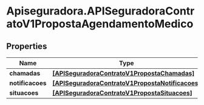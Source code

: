 # Apiseguradora.APISeguradoraContratoV1PropostaAgendamentoMedico

## Properties
Name | Type | Description | Notes
------------ | ------------- | ------------- | -------------
**chamadas** | [**[APISeguradoraContratoV1PropostaChamadas]**](APISeguradoraContratoV1PropostaChamadas.md) |  | [optional] 
**notificacoes** | [**[APISeguradoraContratoV1PropostaNotificacoes]**](APISeguradoraContratoV1PropostaNotificacoes.md) |  | [optional] 
**situacoes** | [**[APISeguradoraContratoV1PropostaSituacoes]**](APISeguradoraContratoV1PropostaSituacoes.md) |  | [optional] 


